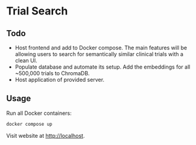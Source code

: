 # Trial Search

## Todo

- Host frontend and add to Docker compose. The main features will be allowing users to search for semantically similar clinical trials with a clean UI.
- Populate database and automate its setup. Add the embeddings for all ~500,000 trials to ChromaDB.
- Host application of provided server.

## Usage

Run all Docker containers:

```bash
docker compose up
```

Visit website at <http://localhost>.
